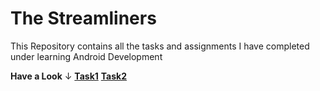 # The Streamliners
This Repository contains all the tasks and assignments I have completed under learning Android Development

 **Have a Look** &#8595;
   [**Task1**](https://github.com/Muskaan0111/TheStreamliners/tree/master/src/Task1a)
   [**Task2**](https://github.com/Muskaan0111/TheStreamliners/tree/master/src/Task2)
                   
               
 
 
